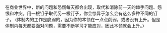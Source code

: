 在商业世界中，新的问题和恐慌每天都会出现，取代和消除前一天的棘手问题、怨恨和冲突。用一根钉子取代另一根钉子，你会惊异于怎么会有这么多种不同的钉子。 (体制内的工作是脆弱的，因为你的本领在一点点削弱，或者没有上升。但是体制内每天都要面对问题，需要不断学习才能应对，因此本领就会上升。）

